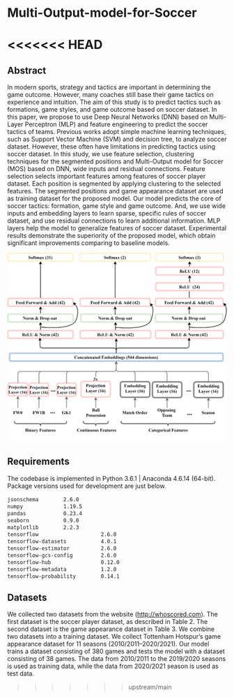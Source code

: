 # Multi-Output-model-for-Soccer
<<<<<<< HEAD
=======


## Abstract
In modern sports, strategy and tactics are important in determining the game outcome. However, many
coaches still base their game tactics on experience and intuition. The aim of this study is to predict tactics
such as formations, game styles, and game outcome based on soccer dataset. In this paper, we propose
to use Deep Neural Networks (DNN) based on Multi-Layer Perceptron (MLP) and feature engineering to
predict the soccer tactics of teams. Previous works adopt simple machine learning techniques, such as
Support Vector Machine (SVM) and decision tree, to analyze soccer dataset. However, these often have
limitations in predicting tactics using soccer dataset. In this study, we use feature selection, clustering
techniques for the segmented positions and Multi-Output model for Soccer (MOS) based on DNN,
wide inputs and residual connections. Feature selection selects important features among features of
soccer player dataset. Each position is segmented by applying clustering to the selected features. The
segmented positions and game appearance dataset are used as training dataset for the proposed model.
Our model predicts the core of soccer tactics: formation, game style and game outcome. And, we use
wide inputs and embedding layers to learn sparse, specific rules of soccer dataset, and use residual
connections to learn additional information. MLP layers help the model to generalize features of soccer
dataset. Experimental results demonstrate the superiority of the proposed model, which obtain significant
improvements comparing to baseline models.

![Model](./Model.png)

## Requirements
The codebase is implemented in Python 3.6.1 | Anaconda 4.6.14 (64-bit). Package versions used for development are just below.

    jsonschema        2.6.0
    numpy             1.19.5
    pandas            0.23.4
    seaborn           0.9.0
    matplotlib        2.2.3
    tensorflow                    2.6.0
    tensorflow-datasets           4.0.1
    tensorflow-estimator          2.6.0
    tensorflow-gcs-config         2.6.0
    tensorflow-hub                0.12.0
    tensorflow-metadata           1.2.0
    tensorflow-probability        0.14.1


## Datasets
We collected two datasets from the website (http://whoscored.com). The first dataset is the soccer player
dataset, as described in Table 2. The second dataset is the game appearance dataset in Table 3. We
combine two datasets into a training dataset. We collect Tottenham Hotspur’s game appearance dataset
for 11 seasons (2010/2011–2020/2021). Our model trains a dataset consisting of 380 games and tests the
model with a dataset consisting of 38 games. The data from 2010/2011 to the 2019/2020 seasons is used
as training data, while the data from 2020/2021 season is used as test data.
>>>>>>> upstream/main
